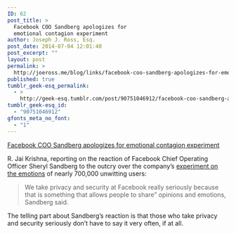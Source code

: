 ```yaml
---
ID: 62
post_title: >
  Facebook COO Sandberg apologizes for
  emotional contagion experiment
author: Joseph J. Ross, Esq.
post_date: 2014-07-04 12:01:40
post_excerpt: ""
layout: post
permalink: >
  http://joeross.me/blog/links/facebook-coo-sandberg-apologizes-for-emotional/
published: true
tumblr_geek-esq_permalink:
  - >
    http://geek-esq.tumblr.com/post/90751046912/facebook-coo-sandberg-apologizes-for-emotional
tumblr_geek-esq_id:
  - "90751046912"
gfonts_meta_no_font:
  - "1"
---
```

<a href='http://blogs.wsj.com/digits/2014/07/02/facebooks-sandberg-apologizes-for-news-feed-experiment/'>Facebook COO Sandberg apologizes for emotional contagion experiment</a><div class="link_description"><p>R. Jai Krishna, reporting on the reaction of Facebook Chief Operating Officer Sheryl Sandberg to the outcry over the company’s <a href="http://joeross.me/post/90201443064/facebook-experimented-on-its-users-emotions" target="_blank">experiment on the emotions</a> of nearly 700,000 unwitting users:</p>

<blockquote>
  <p>We take privacy and security at Facebook really seriously because that is something that allows people to share” opinions and emotions, Sandberg said.</p>
</blockquote>

<p>The telling part about Sandberg’s reaction is that those who take privacy and security seriously don’t have to say it very often, if at all.</p></div>